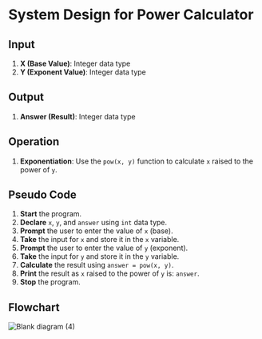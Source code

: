 # System Design for Power Calculator

## Input
1. **X (Base Value)**: Integer data type
2. **Y (Exponent Value)**: Integer data type

## Output
1. **Answer (Result)**: Integer data type

## Operation
1. **Exponentiation**: Use the `pow(x, y)` function to calculate `x` raised to the power of `y`.

## Pseudo Code

1. **Start** the program.
2. **Declare** `x`, `y`, and `answer` using `int` data type.
3. **Prompt** the user to enter the value of `x` (base).
4. **Take** the input for `x` and store it in the `x` variable.
5. **Prompt** the user to enter the value of `y` (exponent).
6. **Take** the input for `y` and store it in the `y` variable.
7. **Calculate** the result using `answer = pow(x, y)`.
8. **Print** the result as `x` raised to the power of `y` is: `answer`.
9. **Stop** the program.

## Flowchart
![Blank diagram (4)](https://github.com/user-attachments/assets/a202e837-c516-47c7-8b9d-fdd904853708)

